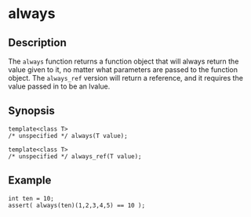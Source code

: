 always
======

Description
-----------

The `always` function returns a function object that will always return
the value given to it, no matter what parameters are passed to the
function object. The `always_ref` version will return a reference, and it
requires the value passed in to be an lvalue.

Synopsis
--------

    template<class T>
    /* unspecified */ always(T value);

    template<class T>
    /* unspecified */ always_ref(T value);

Example
-------

    int ten = 10;
    assert( always(ten)(1,2,3,4,5) == 10 );

